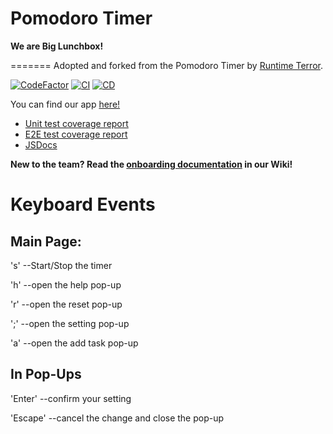 # Pomodoro Timer

**We are Big Lunchbox!**

=======
Adopted and forked from the Pomodoro Timer by [Runtime Terror](https://github.com/Jackie1342/cse110-w21-group13).

[![CodeFactor](https://www.codefactor.io/repository/github/kat066/biglunchbox-pomodoro/badge?s=60ed377b2b1538342690c2bba4151269aedbbc86)](https://www.codefactor.io/repository/github/kat066/biglunchbox-pomodoro)
[![CI](https://github.com/kat066/biglunchbox-pomodoro/actions/workflows/integrate.yml/badge.svg)](https://github.com/kat066/biglunchbox-pomodoro/actions/workflows/integrate.yml)
[![CD](https://github.com/kat066/biglunchbox-pomodoro/actions/workflows/deploy.yml/badge.svg)](https://github.com/kat066/biglunchbox-pomodoro/actions/workflows/deploy.yml)

You can find our app [here!](https://kat066.github.io/biglunchbox-pomodoro/)
* [Unit test coverage report](https://kat066.github.io/biglunchbox-pomodoro/coverage/jest/lcov-report)
* [E2E test coverage report](https://kat066.github.io/biglunchbox-pomodoro/coverage/cypress/lcov-report)
* [JSDocs](https://kat066.github.io/biglunchbox-pomodoro/docs/)

**New to the team? Read the [onboarding documentation](https://github.com/kat066/biglunchbox-pomodoro/wiki/Onboarding) in our Wiki!**

# Keyboard Events

## Main Page:

's' --Start/Stop the timer

'h' --open the help pop-up

'r' --open the reset pop-up

';' --open the setting pop-up

'a' --open the add task pop-up

## In Pop-Ups

'Enter' --confirm your setting

'Escape' --cancel the change and close the pop-up